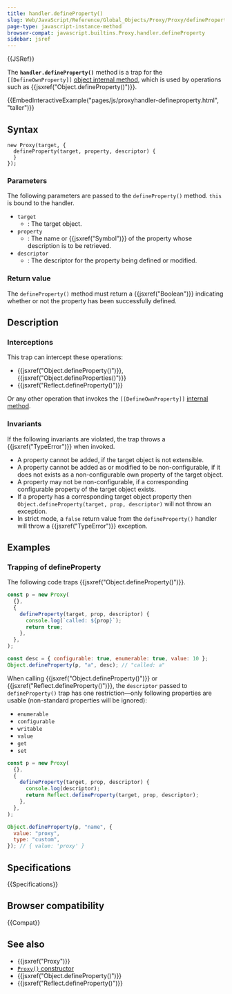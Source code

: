 ```yaml
---
title: handler.defineProperty()
slug: Web/JavaScript/Reference/Global_Objects/Proxy/Proxy/defineProperty
page-type: javascript-instance-method
browser-compat: javascript.builtins.Proxy.handler.defineProperty
sidebar: jsref
---
```


{{JSRef}}

The **`handler.defineProperty()`** method is a trap for the `[[DefineOwnProperty]]` [object internal method](/en-US/docs/Web/JavaScript/Reference/Global_Objects/Proxy#object_internal_methods), which is used by operations such as {{jsxref("Object.defineProperty()")}}.

{{EmbedInteractiveExample("pages/js/proxyhandler-defineproperty.html", "taller")}}

## Syntax

```js-nolint
new Proxy(target, {
  defineProperty(target, property, descriptor) {
  }
});
```

### Parameters

The following parameters are passed to the `defineProperty()` method.
`this` is bound to the handler.

- `target`
  - : The target object.
- `property`
  - : The name or {{jsxref("Symbol")}} of the property whose description is to be
    retrieved.
- `descriptor`
  - : The descriptor for the property being defined or modified.

### Return value

The `defineProperty()` method must return a {{jsxref("Boolean")}} indicating
whether or not the property has been successfully defined.

## Description

### Interceptions

This trap can intercept these operations:

- {{jsxref("Object.defineProperty()")}}, {{jsxref("Object.defineProperties()")}}
- {{jsxref("Reflect.defineProperty()")}}

Or any other operation that invokes the `[[DefineOwnProperty]]` [internal method](/en-US/docs/Web/JavaScript/Reference/Global_Objects/Proxy#object_internal_methods).

### Invariants

If the following invariants are violated, the trap throws a {{jsxref("TypeError")}} when invoked.

- A property cannot be added, if the target object is not extensible.
- A property cannot be added as or modified to be non-configurable, if it does not
  exists as a non-configurable own property of the target object.
- A property may not be non-configurable, if a corresponding configurable property of
  the target object exists.
- If a property has a corresponding target object property then
  `Object.defineProperty(target, prop, descriptor)`
  will not throw an exception.
- In strict mode, a `false` return value from the
  `defineProperty()` handler will throw a {{jsxref("TypeError")}} exception.

## Examples

### Trapping of defineProperty

The following code traps {{jsxref("Object.defineProperty()")}}.

```js
const p = new Proxy(
  {},
  {
    defineProperty(target, prop, descriptor) {
      console.log(`called: ${prop}`);
      return true;
    },
  },
);

const desc = { configurable: true, enumerable: true, value: 10 };
Object.defineProperty(p, "a", desc); // "called: a"
```

When calling {{jsxref("Object.defineProperty()")}} or
{{jsxref("Reflect.defineProperty()")}}, the `descriptor` passed to
`defineProperty()` trap has one restriction—only following properties are
usable (non-standard properties will be ignored):

- `enumerable`
- `configurable`
- `writable`
- `value`
- `get`
- `set`

```js
const p = new Proxy(
  {},
  {
    defineProperty(target, prop, descriptor) {
      console.log(descriptor);
      return Reflect.defineProperty(target, prop, descriptor);
    },
  },
);

Object.defineProperty(p, "name", {
  value: "proxy",
  type: "custom",
}); // { value: 'proxy' }
```

## Specifications

{{Specifications}}

## Browser compatibility

{{Compat}}

## See also

- {{jsxref("Proxy")}}
- [`Proxy()` constructor](/en-US/docs/Web/JavaScript/Reference/Global_Objects/Proxy/Proxy)
- {{jsxref("Object.defineProperty()")}}
- {{jsxref("Reflect.defineProperty()")}}
